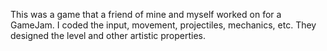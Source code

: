 This was a game that a friend of mine and myself worked on for a GameJam. I coded the input, movement, projectiles, mechanics, etc. They designed the level and other artistic properties.
